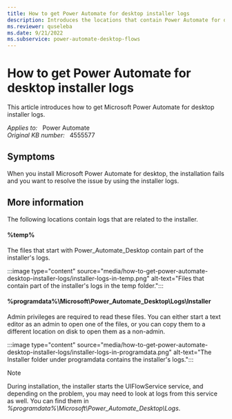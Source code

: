 ```yaml
---
title: How to get Power Automate for desktop installer logs
description: Introduces the locations that contain Power Automate for desktop installer logs.
ms.reviewer: quseleba
ms.date: 9/21/2022
ms.subservice: power-automate-desktop-flows
---
```

# How to get Power Automate for desktop installer logs

This article introduces how to get Microsoft Power Automate for desktop installer logs.

_Applies to:_ &nbsp; Power Automate  
_Original KB number:_ &nbsp; 4555577

## Symptoms

When you install Microsoft Power Automate for desktop, the installation fails and you want to resolve the issue by using the installer logs.

## More information

The following locations contain logs that are related to the installer.

#### %temp%

The files that start with Power_Automate_Desktop contain part of the installer's logs.

:::image type="content" source="media/how-to-get-power-automate-desktop-installer-logs/installer-logs-in-temp.png" alt-text="Files that contain part of the installer's logs in the temp folder.":::

#### %programdata%\Microsoft\Power_Automate_Desktop\Logs\Installer

Admin privileges are required to read these files. You can either start a text editor as an admin to open one of the files, or you can copy them to a different location on disk to open them as a non-admin.

:::image type="content" source="media/how-to-get-power-automate-desktop-installer-logs/installer-logs-in-programdata.png" alt-text="The Installer folder under programdata contains the installer's logs.":::

> [!NOTE]
> During installation, the installer starts the UIFlowService service, and depending on the problem, you may need to look at logs from this service as well. You can find them in _%programdata%\Microsoft\Power_Automate_Desktop\Logs_.
